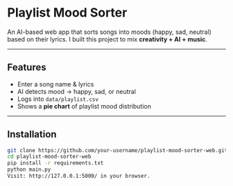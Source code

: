 # Playlist Mood Sorter

An AI-based web app that sorts songs into moods (happy, sad, neutral)  
based on their lyrics. I built this project to mix **creativity + AI + music**.

---

## Features
- Enter a song name & lyrics
- AI detects mood → happy, sad, or neutral
- Logs into `data/playlist.csv`
- Shows a **pie chart** of playlist mood distribution

---

## Installation
```bash
git clone https://github.com/your-username/playlist-mood-sorter-web.git
cd playlist-mood-sorter-web
pip install -r requirements.txt
python main.py
Visit: http://127.0.0.1:5000/ in your browser.
